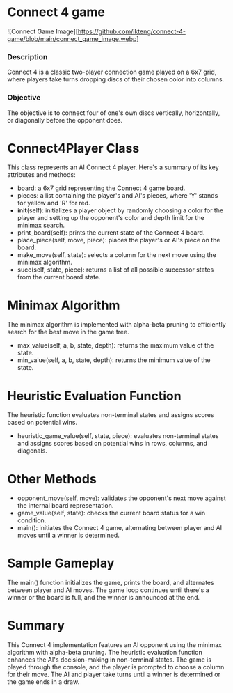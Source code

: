 # Connect 4 game
![Connect Game Image][https://github.com/ikteng/connect-4-game/blob/main/connect_game_image.webp]
### Description
Connect 4 is a classic two-player connection game played on a 6x7 grid, where players take turns dropping discs of their chosen color into columns. 

### Objective
The objective is to connect four of one's own discs vertically, horizontally, or diagonally before the opponent does.

# Connect4Player Class
This class represents an AI Connect 4 player. Here's a summary of its key attributes and methods:
- board: a 6x7 grid representing the Connect 4 game board.
- pieces: a list containing the player's and AI's pieces, where 'Y' stands for yellow and 'R' for red.
- __init__(self): initializes a player object by randomly choosing a color for the player and setting up the opponent's color and depth limit for the minimax search.
- print_board(self): prints the current state of the Connect 4 board.
- place_piece(self, move, piece): places the player's or AI's piece on the board.
- make_move(self, state): selects a column for the next move using the minimax algorithm.
- succ(self, state, piece): returns a list of all possible successor states from the current board state.

# Minimax Algorithm
The minimax algorithm is implemented with alpha-beta pruning to efficiently search for the best move in the game tree.
- max_value(self, a, b, state, depth): returns the maximum value of the state.
- min_value(self, a, b, state, depth): returns the minimum value of the state.

# Heuristic Evaluation Function
The heuristic function evaluates non-terminal states and assigns scores based on potential wins.
- heuristic_game_value(self, state, piece): evaluates non-terminal states and assigns scores based on potential wins in rows, columns, and diagonals.

# Other Methods
- opponent_move(self, move): validates the opponent's next move against the internal board representation.
- game_value(self, state): checks the current board status for a win condition.
- main(): initiates the Connect 4 game, alternating between player and AI moves until a winner is determined.

# Sample Gameplay
The main() function initializes the game, prints the board, and alternates between player and AI moves. The game loop continues until there's a winner or the board is full, and the winner is announced at the end.

# Summary
This Connect 4 implementation features an AI opponent using the minimax algorithm with alpha-beta pruning. 
The heuristic evaluation function enhances the AI's decision-making in non-terminal states. The game is played through the console, and the player is prompted to choose a column for their move. 
The AI and player take turns until a winner is determined or the game ends in a draw.
